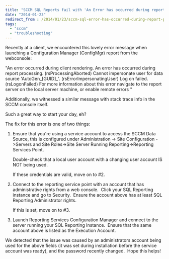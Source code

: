 ```yaml
---
title: "SCCM SQL Reports fail with 'An Error has occurred during report processing'"
date: "2014-01-23"
redirect_from : /2014/01/23/sccm-sql-error-has-occurred-during-report-processing
tags: 
  - "sccm"
  - "troubleshooting"
---
```


Recently at a client, we encountered this lovely error message when launching a Configuration Manager (ConfigMgr) report from the webconsole:

"An error occurred during client rendering. An error has occurred during report processing. (rsProcessingAborted) Cannot impersonate user for data source 'AutoGen\_\[GUID\]\_'. (rsErrorImpersonatingUser) Log on failed. (rsLogonFailed) For more information about this error navigate to the report server on the local server machine, or enable remote errors "

Additionally, we witnessed a similar message with stack trace info in the SCCM console itself.

Such a great way to start your day, eh?

The fix for this error is one of two things:

1. Ensure that you're using a service account to access the SCCM Data Source, this is configured under Administration -> Site Configuration ->Servers and Site Roles->Site Server Running Reporting->Reporting Services Point.
    
    Double-check that a local user account with a changing user account IS NOT being used.
    
    If these credentials are valid, move on to #2.
2. Connect to the reporting service point with an account that has administrative rights from a web console.  Click your SQL Reporting instance and go to Security.  Ensure the account above has at least SQL Reporting Administrator rights.
    
    If this is set, move on to #3.
3. Launch Reporting Services Configuration Manager and connect to the server running your SQL Reporting Instance.  Ensure that the same account above is listed as the Execution Account.

We detected that the issue was caused by an administrators account being used for the above fields (it was set during installation before the service account was ready), and the password recently changed.  Hope this helps!
